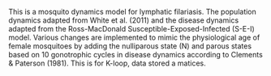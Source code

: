 This is a mosquito dynamics model for lymphatic filariasis. The population dynamics adapted from White et al. (2011) and the disease dynamics adapted from the Ross-MacDonald Susceptible-Exposed-Infected (S-E-I) model.
Various changes are implemented to mimic the physiological age of female mosquitoes by adding the nulliparous state (N) and parous states based on 10 gonotrophic cycles in disease dynamics according to Clements & Paterson (1981).
This is for K-loop, data stored a matices.
